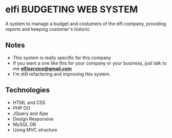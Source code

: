 # elfi BUDGETING WEB SYSTEM
A system to manage a budget and costumers of the elfi company, providing reports and keeping customer's historic

## Notes
- This system is really specific for this company
- If you want a one like this for your company or your business, just talk to me **elfiservice@gmail.com**
- I'm still refactoring and improving this system.

## Technologies
- HTML and CSS
- PHP OO
- JQuery and Ajax
- Design Responsive
- MySQL DB
- Using MVC structure
